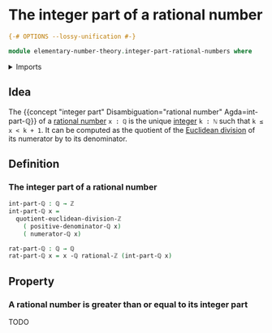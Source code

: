 # The integer part of a rational number

```agda
{-# OPTIONS --lossy-unification #-}

module elementary-number-theory.integer-part-rational-numbers where
```

<details><summary>Imports</summary>

```agda
open import elementary-number-theory.addition-integers
open import elementary-number-theory.addition-natural-numbers
open import elementary-number-theory.difference-rational-numbers
open import elementary-number-theory.euclidean-division-integers
open import elementary-number-theory.inequality-integer-fractions
open import elementary-number-theory.inequality-integers
open import elementary-number-theory.inequality-rational-numbers
open import elementary-number-theory.integer-fractions
open import elementary-number-theory.integers
open import elementary-number-theory.multiplication-integers
open import elementary-number-theory.multiplication-natural-numbers
open import elementary-number-theory.natural-numbers
open import elementary-number-theory.nonnegative-integers
open import elementary-number-theory.nonzero-natural-numbers
open import elementary-number-theory.positive-and-negative-integers
open import elementary-number-theory.positive-integers
open import elementary-number-theory.positive-rational-numbers
open import elementary-number-theory.rational-numbers
open import elementary-number-theory.strict-inequality-integers
open import elementary-number-theory.strict-inequality-natural-numbers
open import elementary-number-theory.strict-inequality-rational-numbers

open import foundation.action-on-identifications-functions
open import foundation.binary-transport
open import foundation.contractible-types
open import foundation.dependent-pair-types
open import foundation.function-types
open import foundation.functoriality-dependent-pair-types
open import foundation.identity-types
open import foundation.propositional-truncations
open import foundation.propositions
open import foundation.subtypes
open import foundation.torsorial-type-families
open import foundation.transport-along-identifications
open import foundation.universe-levels
```

</details>

## Idea

The {{concept "integer part" Disambiguation="rational number" Agda=int-part-ℚ}}
of a [rational number](elementary-number-theory.rational-numbers.md) `x : ℚ` is
the unique [integer](elementary-number-theory.integers.md) `k : ℕ` such that
`k ≤ x < k + 1`. It can be computed as the quotient of the
[Euclidean division](elementary-number-theory.euclidean-division-integers.md) of
its numerator by to its denominator.

## Definition

### The integer part of a rational number

```agda
int-part-ℚ : ℚ → ℤ
int-part-ℚ x =
  quotient-euclidean-division-ℤ
    ( positive-denominator-ℚ x)
    ( numerator-ℚ x)

rat-part-ℚ : ℚ → ℚ
rat-part-ℚ x = x -ℚ rational-ℤ (int-part-ℚ x)
```

## Property

### A rational number is greater than or equal to its integer part

TODO
